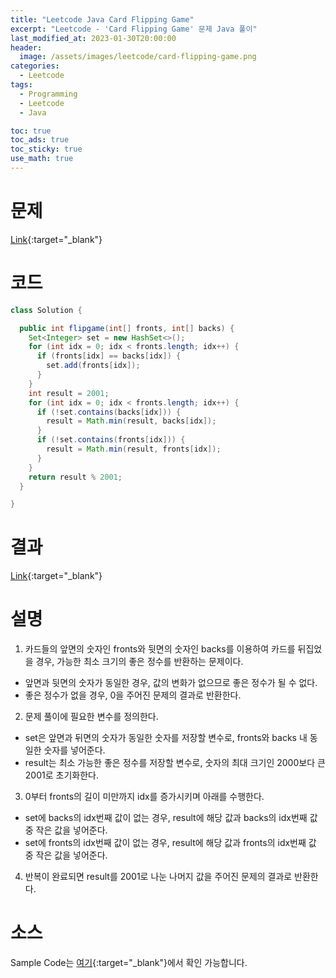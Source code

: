 ```yaml
---
title: "Leetcode Java Card Flipping Game"
excerpt: "Leetcode - 'Card Flipping Game' 문제 Java 풀이"
last_modified_at: 2023-01-30T20:00:00
header:
  image: /assets/images/leetcode/card-flipping-game.png
categories:
  - Leetcode
tags:
  - Programming
  - Leetcode
  - Java

toc: true
toc_ads: true
toc_sticky: true
use_math: true
---
```

# 문제
[Link](https://leetcode.com/problems/card-flipping-game){:target="_blank"}

# 코드
```java
class Solution {

  public int flipgame(int[] fronts, int[] backs) {
    Set<Integer> set = new HashSet<>();
    for (int idx = 0; idx < fronts.length; idx++) {
      if (fronts[idx] == backs[idx]) {
        set.add(fronts[idx]);
      } 
    }
    int result = 2001;
    for (int idx = 0; idx < fronts.length; idx++) {
      if (!set.contains(backs[idx])) {
        result = Math.min(result, backs[idx]);
      }
      if (!set.contains(fronts[idx])) {
        result = Math.min(result, fronts[idx]);
      }
    }
    return result % 2001;
  }

}
```

# 결과
[Link](https://leetcode.com/problems/card-flipping-game/submissions/888055254/){:target="_blank"}

# 설명
1. 카드들의 앞면의 숫자인 fronts와 뒷면의 숫자인 backs를 이용하여 카드를 뒤집었을 경우, 가능한 최소 크기의 좋은 정수를 반환하는 문제이다.
- 앞면과 뒷면의 숫자가 동일한 경우, 값의 변화가 없으므로 좋은 정수가 될 수 없다.
- 좋은 정수가 없을 경우, 0을 주어진 문제의 결과로 반환한다.

2. 문제 풀이에 필요한 변수를 정의한다.
- set은 앞면과 뒤면의 숫자가 동일한 숫자를 저장할 변수로, fronts와 backs 내 동일한 숫자를 넣어준다.
- result는 최소 가능한 좋은 정수를 저장할 변수로, 숫자의 최대 크기인 2000보다 큰 2001로 초기화한다.

3. 0부터 fronts의 길이 미만까지 idx를 증가시키며 아래를 수행한다.
- set에 backs의 idx번째 값이 없는 경우, result에 해당 값과 backs의 idx번째 값 중 작은 값을 넣어준다.
- set에 fronts의 idx번째 값이 없는 경우, result에 해당 값과 fronts의 idx번째 값 중 작은 값을 넣어준다.

4. 반복이 완료되면 result를 2001로 나눈 나머지 값을 주어진 문제의 결과로 반환한다.

# 소스
Sample Code는 [여기](https://github.com/GracefulSoul/leetcode/blob/master/src/main/java/gracefulsoul/problems/CardFlippingGame.java){:target="_blank"}에서 확인 가능합니다.